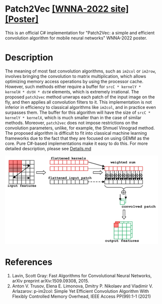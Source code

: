 # Patch2Vec [[WNNA-2022 site]](http://rnns.net/wnna-2022/) [[Poster]](https://disk.yandex.ru/i/OK_mVsaQP_RemQ)
This is an official C# implementation for "Patch2Vec: a simple and efficient convolution algorithm for mobile neural networks" WNNA-2022 poster.

# Description
The meaning of most fast convolution algorithms, such as `im2col` or `im2row`, involves bringing the convolution to matrix multiplication, which allows optimizing memory access operations by using the processor cache. However, such methods either require a buffer for `srcC * kernelY * kernelH * dstH * dstW` elements, which is extremely irrational. The proposed `patch2vec` method unwraps each patch of the input image on the fly, and then applies all convolution filters to it. This implementation is not inferior in efficiency to classical algorithms like `im2col`, and in practice even surpasses them. The buffer for this algorithm will have the size of `srcC * kernelY * kernelX`, which is much smaller than in the case of similar methods. Moreover, `patch2vec` does not impose restrictions on the convolution parameters, unlike, for example, the Shmuel Vinograd method. The proposed algorithm is difficult to fit into classical machine learning frameworks due to the fact that they are focused on using GEMM as the core. Pure C#-based implementations make it easy to do this. For more detailed description, please see [Details.md](https://github.com/GlebSBrykin/Patch2Vec/blob/main/Details.md)

![Algorithm](https://github.com/GlebSBrykin/Patch2Vec/raw/main/Illustrations/conv2d.jpg)

# References
1. Lavin, Scott Gray: Fast Algorithms for Convolutional Neural Networks, arXiv preprint arXiv:1509.09308, 2015.
2. Anton V. Trusov, Elena E. Limonova, Dmitry P. Nikolaev and Vladimir V. Arlazarov: p-im2col: Simple Yet Efficient Convolution Algorithm With Flexibly Controlled Memory Overhead, IEEE Access PP(99):1-1 (2021)
